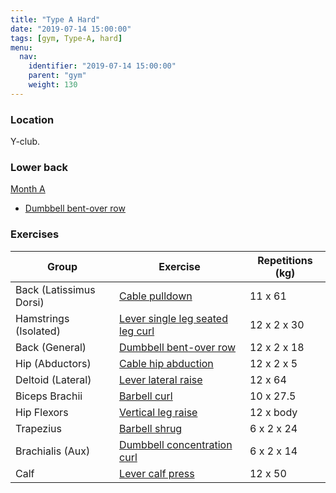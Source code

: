 ```yaml
---
title: "Type A Hard"
date: "2019-07-14 15:00:00"
tags: [gym, Type-A, hard]
menu:
  nav:
    identifier: "2019-07-14 15:00:00"
    parent: "gym"
    weight: 130
---
```


### Location

Y-club.

### Lower back
[Month A](https://exrx.net/WeightTraining/LowBack)

- [Dumbbell bent-over row](https://exrx.net/WeightExercises/BackGeneral/DBBentOverRow)

### Exercises

| Group                   | Exercise                                                                                                       | Repetitions (kg) |
|-------------------------|----------------------------------------------------------------------------------------------------------------|------------------|
| Back (Latissimus Dorsi) | [Cable pulldown](https://exrx.net/WeightExercises/LatissimusDorsi/CBFrontPulldown)                             | 11 x 61          |
| Hamstrings (Isolated)   | [Lever single leg seated leg curl](https://exrx.net/WeightExercises/Hamstrings/LVSingleLegSeatedLegCurlHammer) | 12 x 2 x 30      |
| Back (General)          | [Dumbbell bent-over row](https://exrx.net/WeightExercises/BackGeneral/DBBentOverRow)                           | 12 x 2 x 18      |
| Hip (Abductors)         | [Cable hip abduction](https://exrx.net/WeightExercises/HipAbductor/CBHipAbduction)                             | 12 x 2 x 5       |
| Deltoid (Lateral)       | [Lever lateral raise](https://exrx.net/WeightExercises/DeltoidLateral/LVLateralRaise)                          | 12 x 64          |
| Biceps Brachii          | [Barbell curl](https://exrx.net/WeightExercises/Biceps/BBCurl)                                                 | 10 x 27.5        |
| Hip Flexors             | [Vertical leg raise](https://exrx.net/WeightExercises/HipFlexors/BWVerticalLegRaise)                           | 12 x body        |
| Trapezius               | [Barbell shrug](https://exrx.net/WeightExercises/TrapeziusUpper/BBShrug)                                       | 6 x 2 x 24       |
| Brachialis (Aux)        | [Dumbbell concentration curl](https://exrx.net/WeightExercises/Brachialis/BBPreacherCurl)                      | 6 x 2 x 14       |
| Calf                    | [Lever calf press](https://exrx.net/WeightExercises/Gastrocnemius/LV45CalfPress)                               | 12 x 50          |
